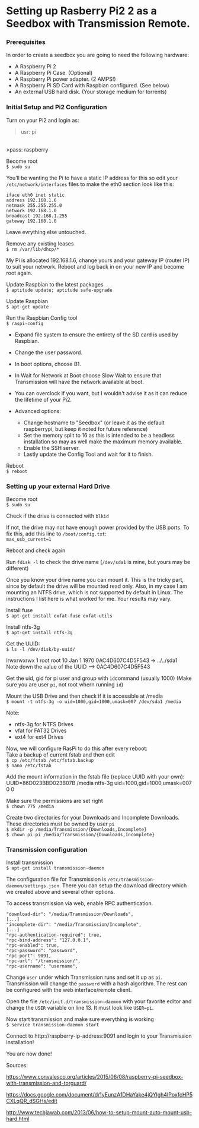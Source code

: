 # Setting up Rasberry Pi2 2 as a Seedbox with Transmission Remote.

### Prerequisites
In order to create a seedbox you are going to need the following hardware:

* A Raspberry Pi 2
* A Raspberry Pi Case. (Optional)
* A Raspberry Pi power adapter. (2 AMPS!)
* A Raspberry Pi SD Card with Raspbian configured. (See below)
* An external USB hard disk. (Your storage medium for torrents)

### Initial Setup and Pi2 Configuration
Turn on your Pi2 and login as:</br>
>usr: pi
</br>
>pass: raspberry

Become root</br>
`$ sudo su`

You’ll be wanting the Pi to have a static IP address for this so edit your `/etc/network/interfaces` files to make the eth0 section look like this:

```
iface eth0 inet static
address 192.168.1.6
netmask 255.255.255.0
network 192.168.1.0
broadcast 192.168.1.255
gateway 192.168.1.0
```

Leave evrything else untouched.

Remove any existing leases</br>
`$ rm /var/lib/dhcp/*`

My Pi is allocated 192.168.1.6, change yours and your gateway IP (router IP) to suit your network. Reboot and log back in on your new IP and become root again.

Update Raspbian to the latest packages</br>
`$ aptitude update; aptitude safe-upgrade` 

Update Raspbian</br>
`$ apt-get update`

Run the Raspbian Config tool</br>
`$ raspi-config`

* Expand file system to ensure the entirety of the SD card is used by Raspbian.
* Change the user password.
* In boot options, choose B1.
* In Wait for Network at Boot choose Slow Wait to ensure that Transmission will have the network available at boot.
* You can overclock if you want, but I wouldn't advise it as it can reduce the lifetime of your Pi2.

* Advanced options:
  * Change hostname to "Seedbox" (or leave it as the default raspberrypi, but keep it noted for future reference)
  * Set the memory split to 16 as this is intended to be a headless installation so may as well make the maximum memory available.
  * Enable the SSH server.
  * Lastly update the Config Tool and wait for it to finish.

Reboot</br>
`$ reboot`

### Setting up your external Hard Drive
Become root</br>
`$ sudo su`

Check if the drive is connected with `blkid`

If not, the drive may not have enough power provided by the USB ports. To fix this, add this line to `/boot/config.txt`:</br>
`max_usb_current=1`

Reboot and check again

Run `fdisk -l` to check the drive name (`/dev/sda1` is mine, but yours may be different)

Once you know your drive name you can mount it. This is the tricky part, since by default the drive will be mounted read only. Also, in my case I am mounting an NTFS drive, which is not supported by default in Linux. The instructions I list here is what worked for me. Your results may vary.

Install fuse</br>
`$ apt-get install exfat-fuse exfat-utils`

Install ntfs-3g</br>
`$ apt-get install ntfs-3g`


Get the UUID:</br>
`$ ls -l /dev/disk/by-uuid/`

lrwxrwxrwx 1 root root 10 Jan  1  1970 0AC4D607C4D5F543 -> ../../sda1</br>
Note down the value of the UUID --> 0AC4D607C4D5F543

Get the uid, gid for pi user and group with `id`command (usually 1000) (Make sure you are user `pi`, not root whern running `id`)

Mount the USB Drive and then check if it is accessible at /media</br>
`$ mount -t ntfs-3g -o uid=1000,gid=1000,umask=007 /dev/sda1 /media`

Note:</br>
* ntfs-3g for NTFS Drives
* vfat for FAT32 Drives
* ext4 for ext4 Drives

Now, we will configure RasPi to do this after every reboot:</br>
Take a backup of current fstab and then edit</br>
`$ cp /etc/fstab /etc/fstab.backup`</br>
`$ nano /etc/fstab`

Add the mount information in the fstab file (replace UUID with your own):</br>
UUID=86D023BBD023B07B  /media ntfs-3g uid=1000,gid=1000,umask=007 0 0

Make sure the permissions are set right</br>
`$ chown 775 /media` 

Create two directories for your Downloads and Incomplete Downloads. These directories must be owned by user `pi`</br>
`$ mkdir -p /media/Transmission/{Downloads,Incomplete}`</br>
`$ chown pi:pi /media/Transmission/{Downloads,Incomplete}`

### Transmission configuration
Install transmission</br>
`$ apt-get install transmission-daemon`

The configuration file for Transmission is `/etc/transmission-daemon/settings.json`. There you can setup the download directory which we created above and several other options.

To access transmission via web, enable RPC authentication.

```
"download-dir": "/media/Transmission/Downloads",
[...]
"incomplete-dir": "/media/Transmission/Incomplete",
[...]
"rpc-authentication-required": true,
"rpc-bind-address": "127.0.0.1",
"rpc-enabled": true,
"rpc-password": "password",
"rpc-port": 9091,
"rpc-url": "/transmission/",
"rpc-username": "username",
```
Change `user` under which Transmission runs and set it up as `pi`. Transmission will change the `password` with a hash algorithm. The rest can be configured with the web interface/remote client.

Open the file `/etc/init.d/transmission-daemon` with your favorite editor and change the `USER` variable on line 13. It must look like `USER=pi`.


Now start transmission and make sure everything is working</br>
`$ service transmission-daemon start`

Connect to http://raspberry-ip-address:9091 and login to your Transmission installation!

You are now done!

Sources:

https://www.convalesco.org/articles/2015/06/08/raspberry-pi-seedbox-with-transmission-and-torguard/

https://docs.google.com/document/d/1yEunzA1DHaYake4jQYlgh4IPoxfcHP5CXLqQR_dSGHs/edit

http://www.techjawab.com/2013/06/how-to-setup-mount-auto-mount-usb-hard.html